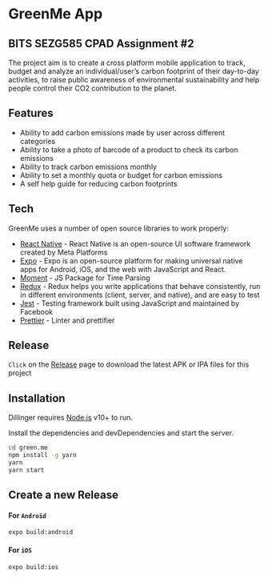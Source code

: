 # GreenMe App
## BITS SEZG585 CPAD Assignment #2

The project aim is to create a cross platform mobile application to track, budget and analyze an individual/user’s carbon footprint of their day-to-day activities, to raise public awareness of environmental sustainability and help people control their CO2 contribution to the planet.

## Features

- Ability to add carbon emissions made by user across different categories
- Ability to take a photo of barcode of a product to check its carbon emissions
- Ability to track carbon emissions monthly
- Ability to set a monthly quota or budget for carbon emissions
- A self help guide for reducing carbon footprints

## Tech

GreenMe uses a number of open source libraries to work properly:

- [React Native] - React Native is an open-source UI software framework created by Meta Platforms
- [Expo] - Expo is an open-source platform for making universal native apps for Android, iOS, and the web with JavaScript and React.
- [Moment] - JS Package for Time Parsing
- [Redux] - Redux helps you write applications that behave consistently, run in different environments (client, server, and native), and are easy to test
- [Jest] - Testing framework built using JavaScript and maintained by Facebook
- [Prettier] - Linter and prettifier

## Release
`Click` on the [Release](https://github.com/pourabkarchaudhuri/green.me/releases) page to download the latest APK or IPA files for this project

## Installation

Dillinger requires [Node.js](https://nodejs.org/) v10+ to run.

Install the dependencies and devDependencies and start the server.

```sh
cd green.me
npm install -g yarn
yarn
yarn start
```
## Create a new Release
#### For `Android`
```
expo build:android
```
#### For `iOS`
```
expo build:ios
```

[//]: # (These are reference links used in the body of this note and get stripped out when the markdown processor does its job. There is no need to format nicely because it shouldn't be seen. Thanks SO - http://stackoverflow.com/questions/4823468/store-comments-in-markdown-syntax)

   [React Native]: <https://reactnative.dev/>
   [Expo]: <https://expo.dev/>
   [Moment]: <https://momentjs.com/>
   [Redux]: <https://redux.js.org/>
   [Jest]: <https://jestjs.io/docs/tutorial-react-native>
   [Prettier]: <https://prettier.io/>

